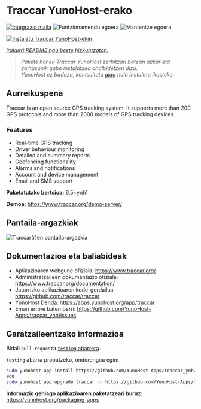 <!--
Ohart ongi: README hau automatikoki sortu da <https://github.com/YunoHost/apps/tree/master/tools/readme_generator>ri esker
EZ editatu eskuz.
-->

# Traccar YunoHost-erako

[![Integrazio maila](https://apps.yunohost.org/badge/integration/traccar)](https://ci-apps.yunohost.org/ci/apps/traccar/)
![Funtzionamendu egoera](https://apps.yunohost.org/badge/state/traccar)
![Mantentze egoera](https://apps.yunohost.org/badge/maintained/traccar)

[![Instalatu Traccar YunoHost-ekin](https://install-app.yunohost.org/install-with-yunohost.svg)](https://install-app.yunohost.org/?app=traccar)

*[Irakurri README hau beste hizkuntzatan.](./ALL_README.md)*

> *Pakete honek Traccar YunoHost zerbitzari batean azkar eta zailtasunik gabe instalatzea ahalbidetzen dizu.*  
> *YunoHost ez baduzu, kontsultatu [gida](https://yunohost.org/install) nola instalatu ikasteko.*

## Aurreikuspena

Traccar is an open source GPS tracking system. It supports more than 200 GPS protocols and more than 2000 models of GPS tracking devices.

### Features

- Real-time GPS tracking
- Driver behaviour monitoring
- Detailed and summary reports
- Geofencing functionality
- Alarms and notifications
- Account and device management
- Email and SMS support


**Paketatutako bertsioa:** 6.5~ynh1

**Demoa:** <https://www.traccar.org/demo-server/>

## Pantaila-argazkiak

![Traccar(r)en pantaila-argazkia](./doc/screenshots/screenshot.png)

## Dokumentazioa eta baliabideak

- Aplikazioaren webgune ofiziala: <https://www.traccar.org/>
- Administratzaileen dokumentazio ofiziala: <https://www.traccar.org/documentation/>
- Jatorrizko aplikazioaren kode-gordailua: <https://github.com/traccar/traccar>
- YunoHost Denda: <https://apps.yunohost.org/app/traccar>
- Eman errore baten berri: <https://github.com/YunoHost-Apps/traccar_ynh/issues>

## Garatzaileentzako informazioa

Bidali `pull request`a [`testing` abarrera](https://github.com/YunoHost-Apps/traccar_ynh/tree/testing).

`testing` abarra probatzeko, ondorengoa egin:

```bash
sudo yunohost app install https://github.com/YunoHost-Apps/traccar_ynh/tree/testing --debug
edo
sudo yunohost app upgrade traccar -u https://github.com/YunoHost-Apps/traccar_ynh/tree/testing --debug
```

**Informazio gehiago aplikazioaren paketatzeari buruz:** <https://yunohost.org/packaging_apps>
